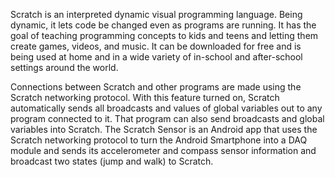 Scratch is an interpreted dynamic visual programming language. Being dynamic, it lets code be changed even as programs are running. It has the goal of teaching programming concepts to kids and teens and letting them create games, videos, and music. It can be downloaded for free and is being used at home and in a wide variety of in-school and after-school settings around the world.

Connections between Scratch and other programs are made using the Scratch networking protocol. With this feature turned on, Scratch automatically sends all broadcasts and values of global variables out to any program connected to it. That program can also send broadcasts and global variables into Scratch. The Scratch Sensor is an Android app that uses the Scratch networking protocol to turn the Android Smartphone into a DAQ module and sends its accelerometer and compass sensor information and broadcast two states (jump and walk) to Scratch.